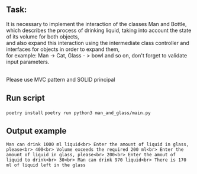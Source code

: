 ## Task:

  It is necessary to implement the interaction of the classes Man and Bottle,<br>
  which describes the process of drinking liquid, taking into account the state of its volume for both objects,<br>
  and also expand this interaction using the intermediate class controller and interfaces for objects in order to expand them,<br>
  for example: Man -> Cat, Glass - > bowl and so on, don't forget to validate input parameters.<br><br>
  
  Please use MVC pattern and SOLID principal

  ## Run script
  `poetry install`
  `poetry run python3 man_and_glass/main.py`

  ## Output example

  `Man can drink 1000 ml liquid<br>
Enter the amount of liquid in glass, please<br>
400<br>
Volume exceeds the required 200 ml<br>
Enter the amount of liquid in glass, please<br>
200<br>
Enter the amout of liquid to drink<br>
30<br>
Man can drink 970 liquid<br>
There is 170 ml of liquid left in the glass`<br>
